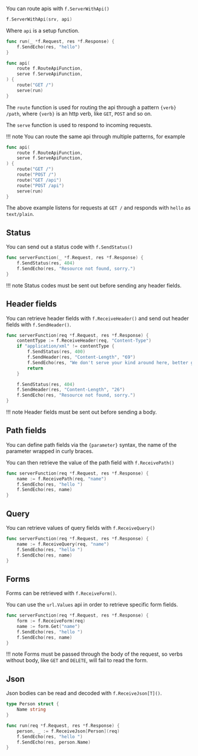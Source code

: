You can route apis with `f.ServerWithApi()`

```go
f.ServerWithApi(srv, api)
```

Where `api` is a setup function.

```go
func run(_ *f.Request, res *f.Response) {
    f.SendEcho(res, "hello")
}

func api(
	route f.RouteApiFunction,
	serve f.ServeApiFunction,
) {
    route("GET /")
    serve(run)
}
```

The `route` function is used for routing the api through a pattern `{verb} /path`, where `{verb}` is an http verb, like `GET`, `POST` and so on.

The `serve` function is used to respond to incoming requests.

!!! note
   You can route the same api through multiple patterns, for example
   
   ```go
   func api(
       route f.RouteApiFunction,
       serve f.ServeApiFunction,
   ) {
       route("GET /")
       route("POST /")
       route("GET /api")
       route("POST /api")
       serve(run)
   }
   ```

The above example listens for requests at `GET /` and responds with `hello` as `text/plain`.

## Status

You can send out a status code with `f.SendStatus()`

```go
func serverFunction(_ *f.Request, res *f.Response) {
    f.SendStatus(res, 404)
    f.SendEcho(res, "Resource not found, sorry.")
}
```

!!! note
    Status codes must be sent out before sending any header fields.

## Header fields

You can retrieve header fields with `f.ReceiveHeader()` and send out header fields with `f.SendHeader()`.

```go
func serverFunction(req *f.Request, res *f.Response) {
    contentType := f.ReceiveHeader(req, "Content-Type")
    if "application/xml" != contentType {
        f.SendStatus(res, 400)
        f.SendHeader(res, "Content-Length", "69")
        f.SendEcho(res, "We don't serve your kind around here, better get an XML encoder, heh.")
        return
    }

    f.SendStatus(res, 404)
    f.SendHeader(res, "Content-Length", "26")
    f.SendEcho(res, "Resource not found, sorry.")
}
```

!!! note
    Header fields must be sent out before sending a body.

## Path fields

You can define path fields via the `{parameter}` syntax, the name of the parameter wrapped in curly braces.

You can then retrieve the value of the path field with `f.ReceivePath()`

```go
func serverFunction(req *f.Request, res *f.Response) {
    name := f.ReceivePath(req, "name")
    f.SendEcho(res, "hello ")
    f.SendEcho(res, name)
}
```

## Query

You can retrieve values of query fields with `f.ReceiveQuery()`

```go
func serverFunction(req *f.Request, res *f.Response) {
    name := f.ReceiveQuery(req, "name")
    f.SendEcho(res, "hello ")
    f.SendEcho(res, name)
}
```

## Forms

Forms can be retrieved with `f.ReceiveForm()`.

You can use the `url.Values` api in order to retrieve specific form fields.

```go
func serverFunction(req *f.Request, res *f.Response) {
    form := f.ReceiveForm(req)
    name := form.Get("name")
    f.SendEcho(res, "hello ")
    f.SendEcho(res, name)
}
```

!!! note
    Forms must be passed through the body of the request, so verbs without body, like `GET` and `DELETE`, will fail to read the form.

## Json

Json bodies can be read and decoded with `f.ReceiveJson[T]()`.

```go
type Person struct {
    Name string
}

func run(req *f.Request, res *f.Response) {
    person, _ := f.ReceiveJson[Person](req)
    f.SendEcho(res, "hello ")
    f.SendEcho(res, person.Name)
}
```